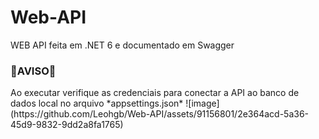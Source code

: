 # Web-API
WEB API feita em .NET 6 e documentado em Swagger
<h3>🚨AVISO🚨</h3>
Ao executar verifique as credenciais para conectar a API ao banco de dados local no arquivo *appsettings.json*
![image](https://github.com/Leohgb/Web-API/assets/91156801/2e364acd-5a36-45d9-9832-9dd2a8fa1765)



